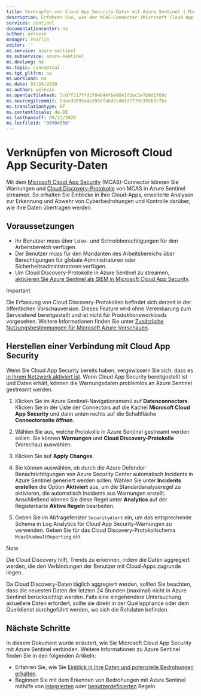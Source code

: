```yaml
---
title: Verknüpfen von Cloud App Security-Daten mit Azure Sentinel | Microsoft-Dokumentation
description: Erfahren Sie, wie der MCAS-Connector (Microsoft Cloud App Security) zum Streamen von Warnungen und Cloud Discovery-Protokollen aus MCAS in Azure Sentinel verwendet werden kann. 
services: sentinel
documentationcenter: na
author: yelevin
manager: rkarlin
editor: ''
ms.service: azure-sentinel
ms.subservice: azure-sentinel
ms.devlang: na
ms.topic: conceptual
ms.tgt_pltfrm: na
ms.workload: na
ms.date: 03/24/2020
ms.author: yelevin
ms.openlocfilehash: 5c67f517ffd3704644fbe8041f3ac1e7b0d1f09c
ms.sourcegitcommit: 53acd9895a4a395efa6d7cd41d7f78e392b9cfbe
ms.translationtype: HT
ms.contentlocale: de-DE
ms.lasthandoff: 09/22/2020
ms.locfileid: "90904556"
---
```

# <a name="connect-data-from-microsoft-cloud-app-security"></a>Verknüpfen von Microsoft Cloud App Security-Daten 

Mit dem [Microsoft Cloud App Security](https://docs.microsoft.com/cloud-app-security/what-is-cloud-app-security) (MCAS)-Connector können Sie Warnungen und [Cloud Discovery-Protokolle](https://docs.microsoft.com/cloud-app-security/tutorial-shadow-it) von MCAS in Azure Sentinel streamen. So erhalten Sie Einblicke in Ihre Cloud-Apps, erweiterte Analysen zur Erkennung und Abwehr von Cyberbedrohungen und Kontrolle darüber, wie Ihre Daten übertragen werden.

## <a name="prerequisites"></a>Voraussetzungen

- Ihr Benutzer muss über Lese- und Schreibberechtigungen für den Arbeitsbereich verfügen.
- Der Benutzer muss für den Mandanten des Arbeitsbereichs über Berechtigungen für globale Administratoren oder Sicherheitsadministratoren verfügen.
- Um Cloud Discovery-Protokolle in Azure Sentinel zu streamen, [aktivieren Sie Azure Sentinel als SIEM in Microsoft Cloud App Security](https://aka.ms/AzureSentinelMCAS).

> [!IMPORTANT]
> Die Erfassung von Cloud Discovery-Protokollen befindet sich derzeit in der öffentlichen Vorschauversion.
> Dieses Feature wird ohne Vereinbarung zum Servicelevel bereitgestellt und ist nicht für Produktionsworkloads vorgesehen.
> Weitere Informationen finden Sie unter [Zusätzliche Nutzungsbestimmungen für Microsoft Azure-Vorschauen](https://azure.microsoft.com/support/legal/preview-supplemental-terms/).
 
## <a name="connect-to-cloud-app-security"></a>Herstellen einer Verbindung mit Cloud App Security

Wenn Sie Cloud App Security bereits haben, vergewissern Sie sich, dass es [in Ihrem Netzwerk aktiviert ist](https://docs.microsoft.com/cloud-app-security/getting-started-with-cloud-app-security).
Wenn Cloud App Security bereitgestellt ist und Daten erhält, können die Warnungsdaten problemlos an Azure Sentinel gestreamt werden.


1. Klicken Sie im Azure Sentinel-Navigationsmenü auf **Datenconnectors**. Klicken Sie in der Liste der Connectors auf die Kachel **Microsoft Cloud App Security** und dann unten rechts auf die Schaltfläche **Connectorseite öffnen**.

1. Wählen Sie aus, welche Protokolle in Azure Sentinel gestreamt werden sollen. Sie können **Warnungen** und **Cloud Discovery-Protokolle** (Vorschau) auswählen. 

1. Klicken Sie auf **Apply Changes**.

1. Sie können auswählen, ob durch die Azure Defender-Benachrichtigungen von Azure Security Center automatisch Incidents in Azure Sentinel generiert werden sollen. Wählen Sie unter **Incidents erstellen** die Option **Aktiviert** aus, um die Standardanalyseregel zu aktivieren, die automatisch Incidents aus Warnungen erstellt. Anschließend können Sie diese Regel unter **Analytics** auf der Registerkarte **Aktive Regeln** bearbeiten.

1. Geben Sie im Abfragefenster `SecurityAlert` ein, um das entsprechende Schema in Log Analytics für Cloud App Security-Warnungen zu verwenden. Geben Sie für das Cloud Discovery-Protokollschema `McasShadowItReporting` ein.

> [!NOTE]
> Die Cloud Discovery hilft, Trends zu erkennen, indem die Daten aggregiert werden, die den Verbindungen der Benutzer mit Cloud-Apps zugrunde liegen.
>
> Da Cloud Discovery-Daten täglich aggregiert werden, sollten Sie beachten, dass die neuesten Daten der letzten 24 Stunden (maximal) nicht in Azure Sentinel berücksichtigt werden. Falls eine eingehendere Untersuchung aktuellere Daten erfordert, sollte sie direkt in der Quellappliance oder dem Quelldienst durchgeführt werden, wo sich die Rohdaten befinden.

## <a name="next-steps"></a>Nächste Schritte
In diesem Dokument wurde erläutert, wie Sie Microsoft Cloud App Security mit Azure Sentinel verbinden. Weitere Informationen zu Azure Sentinel finden Sie in den folgenden Artikeln:
- Erfahren Sie, wie Sie [Einblick in Ihre Daten und potenzielle Bedrohungen erhalten](quickstart-get-visibility.md).
- Beginnen Sie mit dem Erkennen von Bedrohungen mit Azure Sentinel mithilfe von [integrierten](tutorial-detect-threats.md) oder [benutzerdefinierten](tutorial-detect-threats-custom.md) Regeln.

